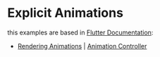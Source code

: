 # Explicit Animations

this examples are based in [Flutter Documentation](https://docs.flutter.dev/ui/animations/tutorial):

* [Rendering Animations](https://docs.flutter.dev/ui/animations/tutorial#rendering-animations) | [Animation Controller](https://github.com/robsonoduarte/learn-flutter/blob/61088246a8fa2f13857908467fb78117948268c1/flutter_animations/explicit_animations/lib/animation_controller_screen.dart#L13-L53)

